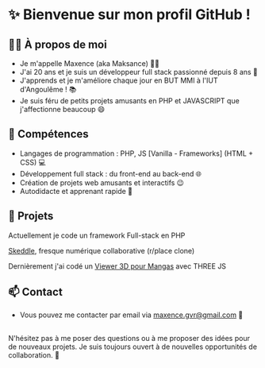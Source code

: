 # ✨ Bienvenue sur mon profil GitHub ! 

## 🙋‍♂️ À propos de moi 

- Je m'appelle Maxence (aka Maksance) 👨‍💻
- J'ai 20 ans et je suis un développeur full stack passionné depuis 8 ans 🚀
- J'apprends et je m'améliore chaque jour en BUT MMI à l'IUT d'Angoulême ! 📚
- Je suis féru de petits projets amusants en PHP et JAVASCRIPT que j'affectionne beaucoup 😄

## 💼 Compétences 

- Langages de programmation : PHP, JS \[Vanilla - Frameworks\] (HTML + CSS) 💻
- Développement full stack : du front-end au back-end 🌐
- Création de projets web amusants et interactifs 😉
- Autodidacte et apprenant rapide 📖

## 🚀 Projets 

Actuellement je code un framework Full-stack en PHP

[Skeddle](https://skeddle.maxence-dev.fr), fresque numérique collaborative (r/place clone)

Dernièrement j'ai codé un [Viewer 3D pour Mangas](https://github.com/Maxencee/MangaCovers3D) avec THREE JS

## 📫 Contact 

- Vous pouvez me contacter par email via [maxence.gvr@gmail.com](mailto:maxence.gvr@gmail.com) 📧

## 

N'hésitez pas à me poser des questions ou à me proposer des idées pour de nouveaux projets. Je suis toujours ouvert à de nouvelles opportunités de collaboration. 🤝
